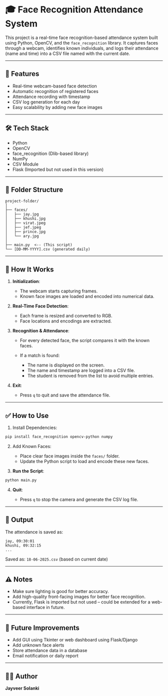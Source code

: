 # 🎓 Face Recognition Attendance System

This project is a real-time face recognition-based attendance system built using Python, OpenCV, and the `face_recognition` library. It captures faces through a webcam, identifies known individuals, and logs their attendance (name and time) into a CSV file named with the current date.

---

## 📸 Features

* Real-time webcam-based face detection
* Automatic recognition of registered faces
* Attendance recording with timestamp
* CSV log generation for each day
* Easy scalability by adding new face images

---

## 🛠️ Tech Stack

* Python
* OpenCV
* face\_recognition (Dlib-based library)
* NumPy
* CSV Module
* Flask (Imported but not used in this version)

---

## 📁 Folder Structure

```
project-folder/
│
├── faces/
│   ├── jay.jpg
│   ├── khushi.jpg
│   ├── virat.jpeg
│   ├── jef.jpeg
│   ├── prince.jpg
│   └── ary.jpg
│
├── main.py  <-- (This script)
└── [DD-MM-YYYY].csv (generated daily)
```

---

## 🚀 How It Works

1. **Initialization**:

   * The webcam starts capturing frames.
   * Known face images are loaded and encoded into numerical data.

2. **Real-Time Face Detection**:

   * Each frame is resized and converted to RGB.
   * Face locations and encodings are extracted.

3. **Recognition & Attendance**:

   * For every detected face, the script compares it with the known faces.
   * If a match is found:

     * The name is displayed on the screen.
     * The name and timestamp are logged into a CSV file.
     * The student is removed from the list to avoid multiple entries.

4. **Exit**:

   * Press `q` to quit and save the attendance file.

---

## ✅ How to Use

1. Install Dependencies:

```bash
pip install face_recognition opencv-python numpy
```

2. Add Known Faces:

   * Place clear face images inside the `faces/` folder.
   * Update the Python script to load and encode these new faces.

3. **Run the Script**:

```bash
python main.py
```

4. **Quit**:

   * Press `q` to stop the camera and generate the CSV log file.

---

## 📄 Output

The attendance is saved as:

```csv
jay, 09:30:01
khushi, 09:32:15
...
```

Saved as: `18-06-2025.csv` (based on current date)

---

## ⚠️ Notes

* Make sure lighting is good for better accuracy.
* Add high-quality front-facing images for better face recognition.
* Currently, Flask is imported but not used – could be extended for a web-based interface in future.

---

## 📌 Future Improvements

* Add GUI using Tkinter or web dashboard using Flask/Django
* Add unknown face alerts
* Store attendance data in a database
* Email notification or daily report

---

## 👨‍💻 Author

**Jayveer Solanki**


